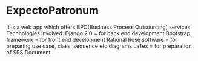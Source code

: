 # ExpectoPatronum
It is a web app which offers BPO(Business Process Outsourcing) services
Technologies involved:
Django 2.0 = for back end development
Bootstrap framework = for front end development
Rational Rose software = for preparing use case, class, sequence etc diagrams
LaTex = for preparation of SRS Document
